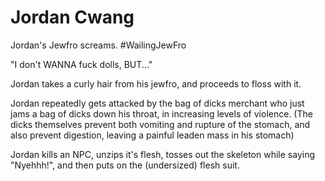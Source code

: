 Jordan Cwang
============

Jordan's Jewfro screams.  #WailingJewFro

"I don't WANNA fuck dolls, BUT..."

Jordan takes a curly hair from his jewfro, and proceeds to floss with it.

Jordan repeatedly gets attacked by the bag of dicks merchant who just jams a bag of dicks down his throat, in increasing levels of violence.  (The dicks themselves prevent both vomiting and rupture of the stomach, and also prevent digestion, leaving a painful leaden mass in his stomach)

Jordan kills an NPC, unzips it's flesh, tosses out the skeleton while saying "Nyehhh!", and then puts on the (undersized) flesh suit.
